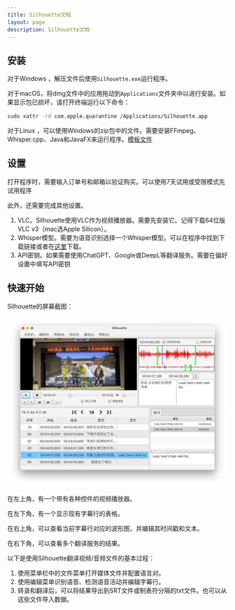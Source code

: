```yaml
---
title: Silhouette文档
layout: page
description: Silhouette文档
---
```


## 安装

对于Windows ，解压文件后使用`Silhouette.exe`运行程序。

对于macOS，将dmg文件中的应用拖动到`Applications`文件夹中以进行安装。如果显示包已损坏，请打开终端运行以下命令：

```bash
sudo xattr -rd com.apple.quarantine /Applications/Silhouette.app
```

对于Linux ，可以使用Windows的zip包中的文件。需要安装FFmpeg、Whisper.cpp、Java和JavaFX来运行程序。[模板文件](https://github.com/xulihang/Silhouette/releases/download/v1.1.0/Silhouette-Linux-template.zip)


## 设置

打开程序时，需要输入订单号和邮箱以验证购买。可以使用7天试用或受限模式先试用程序

此外，还需要完成其他设置。

1. VLC。Silhouette使用VLC作为视频播放器。需要先安装它。记得下载64位版VLC v3（mac选Apple Silicon）。
2. Whisper模型。需要为语音识别选择一个Whisper模型。可以在程序中找到下载链接或者在[这里](https://github.com/xulihang/Silhouette_plugins/#whisper-models)下载。
3. API密钥。如果需要使用ChatGPT、Google或DeepL等翻译服务。需要在偏好设置中填写API密钥


## 快速开始

Silhouette的屏幕截图：

![屏幕截图](/album/silhouette/screenshot_zh.webp)

在左上角，有一个带有各种控件的视频播放器。

在左下角，有一个显示现有字幕行的表格。

在右上角，可以查看当前字幕行对应的波形图，并编辑其时间戳和文本。

在右下角，可以查看多个翻译服务的结果。

以下是使用Silhouette翻译视频/音频文件的基本过程：

1. 使用菜单栏中的文件菜单打开媒体文件并配置语言对。
2. 使用编辑菜单识别语音、检测语音活动并编辑字幕行。
3. 转录和翻译后，可以将结果导出到SRT文件或制表符分隔的txt文件。也可以从这些文件导入数据。





